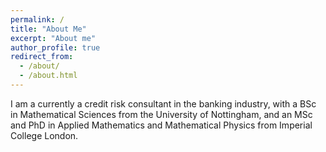```yaml
---
permalink: /
title: "About Me"
excerpt: "About me"
author_profile: true
redirect_from: 
  - /about/
  - /about.html
---
```


I am a currently a credit risk consultant in the banking industry, with a BSc in Mathematical Sciences from the University of Nottingham, and an MSc and PhD in Applied Mathematics and Mathematical Physics from Imperial College London. 

